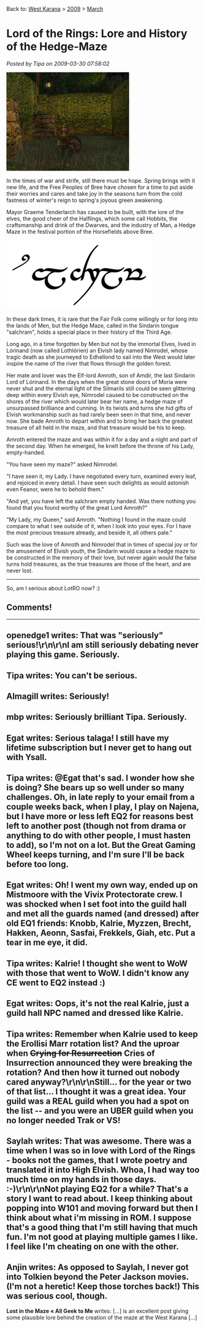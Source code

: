 Back to: [West Karana](/posts/westkarana.md) > [2009](/posts/2009/westkarana.md) > [March](./westkarana.md)
# Lord of the Rings: Lore and History of the Hedge-Maze

*Posted by Tipa on 2009-03-30 07:58:02*

![lotroclient-2009-03-29-14-36-10-46](../../../uploads/2009/03/lotroclient-2009-03-29-14-36-10-46.jpg "lotroclient-2009-03-29-14-36-10-46")

In the times of war and strife, still there must be hope. Spring brings with it new life, and the Free Peoples of Bree have chosen for a time to put aside their worries and cares and take joy in the seasons turn from the cold fastness of winter's reign to spring's joyous green awakening.

Mayor Graeme Tenderlarch has caused to be built, with the lore of the elves, the good cheer of the Halflings, which some call Hobbits, the craftsmanship and drink of the Dwarves, and the industry of Man, a Hedge Maze in the festival portion of the Horsefields above Bree.

![salchram](../../../uploads/2009/03/salchram.jpg "salchram")

In these dark times, it is rare that the Fair Folk come willingly or for long into the lands of Men, but the Hedge Maze, called in the Sindarin tongue "salchram", holds a special place in their history of the Third Age.

Long ago, in a time forgotten by Men but not by the immortal Elves, lived in Lórinand (now called Lothlórien) an Elvish lady named Nimrodel, whose tragic death as she journeyed to Edhellond to sail into the West would later inspire the name of the river that flows through the golden forest. 

Her mate and lover was the Elf-lord Amroth, son of Amdir, the last Sindarin Lord of Lórinand. In the days when the great stone doors of Moria were never shut and the eternal light of the Silmarils still could be seen glittering deep within every Elvish eye, Nimrodel caused to be constructed on the shores of the river which would later bear her name, a hedge maze of unsurpassed brilliance and cunning. In its twists and turns she hid gifts of Elvish workmanship such as had rarely been seen in that time, and never now. She bade Amroth to depart within and to bring her back the greatest treasure of all held in the maze, and that treasure would be his to keep.

Amroth entered the maze and was within it for a day and a night and part of the second day. When he emerged, he knelt before the throne of his Lady, empty-handed.

"You have seen my maze?" asked Nimrodel.

"I have seen it, my Lady. I have negotiated every turn, examined every leaf, and rejoiced in every detail. I have seen such delights as would astonish even Feanor, were he to behold them."

"And yet, you have left the salchram empty handed. Was there nothing you found that you found worthy of the great Lord Amroth?"

"My Lady, my Queen," said Amroth. "Nothing I found in the maze could compare to what I see outside of it, when I look into your eyes. For I have the most precious treasure already, and beside it, all others pale."

Such was the love of Amroth and Nimrodel that in times of special joy or for the amusement of Elvish youth, the Sindarin would cause a hedge maze to be constructed in the memory of their love, but never again would the false turns hold treasures, as the true treasures are those of the heart, and are never lost.

---

So, am I serious about LotRO now? :)

## Comments!
---
**openedge1** writes: That was "seriously" serious!\r\n\r\nI am still seriously debating never playing this game. Seriously.
---
**Tipa** writes: You can't be serious.
---
**Almagill** writes: Seriously!
---
**mbp** writes: Seriously brilliant Tipa. Seriously.
---
**Egat** writes: Serious talaga!  I still have my lifetime subscription but I never get to hang out with Ysall.
---
**Tipa** writes: @Egat that's sad. I wonder how she is doing? She bears up so well under so many challenges. Oh, in late reply to your email from a couple weeks back, when I play, I play on Najena, but I have more or less left EQ2 for reasons best left to another post (though not from drama or anything to do with other people, I must hasten to add), so I'm not on a lot. But the Great Gaming Wheel keeps turning, and I'm sure I'll be back before too long.
---
**Egat** writes: Oh!  I went my own way, ended up on Mistmoore with the Vivix Protectorate crew.  I was shocked when I set foot into the guild hall and met all the guards named (and dressed) after old EQ1 friends:  Knobb, Kalrie, Myzzen, Brecht, Hakken, Aeonn, Sasfai, Frekkels, Giah, etc.  Put a tear in me eye, it did.
---
**Tipa** writes: Kalrie! I thought she went to WoW with those that went to WoW. I didn't know any CE went to EQ2 instead :)
---
**Egat** writes: Oops, it's not the real Kalrie, just a guild hall NPC named and dressed like Kalrie.
---
**Tipa** writes: Remember when Kalrie used to keep the Erollisi Marr rotation list? And the uproar when <strike>Crying for Resurrection</strike> Cries of Insurrection announced they were breaking the rotation? And then how it turned out nobody cared anyway?\r\n\r\nStill... for the year or two of that list... I thought it was a great idea. Your guild was a REAL guild when you had a spot on the list -- and you were an UBER guild when you no longer needed Trak or VS!
---
**Saylah** writes: That was awesome.  There was a time when I was so in love with Lord of the Rings - books not the games, that I wrote poetry and translated it into High Elvish.  Whoa, I had way too much time on my hands in those days. :-)\r\n\r\nNot playing EQ2 for a while?  That's a story I want to read about.  I keep thinking about popping into W101 and moving forward but then I think about what i'm missing in ROM.  I suppose that's a good thing that I'm still having that much fun.  I'm not good at playing multiple games I like.  I feel like I'm cheating on one with the other.
---
**Anjin** writes: As opposed to Saylah, I never got into Tolkien beyond the Peter Jackson movies. (I'm not a heretic! Keep those torches back!) This was serious cool, though.
---
**Lost in the Maze &laquo; All Geek to Me** writes: [...] is an excellent post giving some plausible lore behind the creation of the maze at the West Karana [...]
